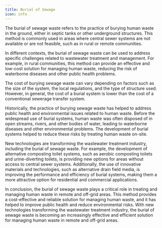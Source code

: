 ```yaml
---
title: Burial of Sewage
icon: info
---
```


The burial of sewage waste refers to the practice of burying human waste in the ground, either in septic tanks or other underground structures. This method is commonly used in areas where central sewer systems are not available or are not feasible, such as in rural or remote communities.

In different contexts, the burial of sewage waste can be used to address specific challenges related to wastewater treatment and management. For example, in rural communities, this method can provide an effective and low-cost solution for managing human waste, reducing the risk of waterborne diseases and other public health problems.

The cost of burying sewage waste can vary depending on factors such as the size of the system, the local regulations, and the type of structure used. However, in general, the cost of a burial system is lower than the cost of a conventional sewerage transfer system.

Historically, the practice of burying sewage waste has helped to address public health and environmental issues related to human waste. Before the widespread use of burial systems, human waste was often disposed of in open streams, rivers, and other bodies of water, leading to waterborne diseases and other environmental problems. The development of burial systems helped to reduce these risks by treating human waste on-site.

New technologies are transforming the wastewater treatment industry, including the burial of sewage waste. For example, the development of alternative composting toilet systems, such as aerobic composting toilets and urine-diverting toilets, is providing new options for areas without access to central sewer systems. Additionally, the use of innovative materials and technologies, such as alternative drain field media, is improving the performance and efficiency of burial systems, making them a more attractive option for residential and commercial applications.

In conclusion, the burial of sewage waste plays a critical role in treating and managing human waste in remote and off-grid areas. This method provides a cost-effective and reliable solution for managing human waste, and it has helped to improve public health and reduce environmental risks. With new technologies transforming the wastewater treatment industry, the burial of sewage waste is becoming an increasingly effective and efficient solution for managing human waste in remote and off-grid areas.